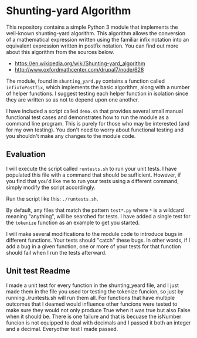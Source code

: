 # Shunting-yard Algorithm

This repository contains a simple Python 3 module that implements the
well-known shunting-yard algorithm. This algorithm allows the conversion of a
mathematical expression written using the familiar infix notation into an
equivalent expression written in postfix notation. You can find out more
about this algorithm from the sources below.

  * https://en.wikipedia.org/wiki/Shunting-yard_algorithm
  * http://www.oxfordmathcenter.com/drupal7/node/628

The module, found in `shunting_yard.py` contains a function called
`infixToPostfix`, which implements the basic algorithm, along with a number
of helper functions. I suggest testing each helper function in isolation
since they are written so as not to depend upon one another.

I have included a script called `demo.sh` that provides several small manual
functional test cases and demonstrates how to run the module as a command
line program. This is purely for those who may be interested (and for my own
testing). You don't need to worry about functional testing and you shouldn't
make any changes to the module code.

## Evaluation

I will execute the script called `runtests.sh` to run your unit tests. I have
populated this file with a command that should be sufficient. However, if you
find that you'd like me to run your tests using a different command, simply
modify the script accordingly.

Run the script like this: `./runtests.sh`.

By default, any files that match the pattern `test*.py` where `*` is a
wildcard meaning "anything", will be searched for tests. I have added a
single test for the `tokenize` function as an example to get you started.

I will make several modifications to the module code to introduce bugs in
different functions. Your tests should "catch" these bugs. In other words, if
I add a bug in a given function, one or more of your tests for that function
should fail when I run the tests afterward.

## Unit test Readme

I made a unit test for every function in the shunting_yeard file, and I just 
made them in the file you used tor testing the tokenize funcion, so just by 
running ./runtests.sh will run them all. For functions that have multiple outcomes 
that I deamed would influence other funcions were tested to make sure they would not
 only produce True when it was true but also False when it should be. There is one failure 
and that is becuase the isNumber funcion is not equipped to deal with decimals and
I passed it both an integer and a decimal. Everyother test I made passed. 
